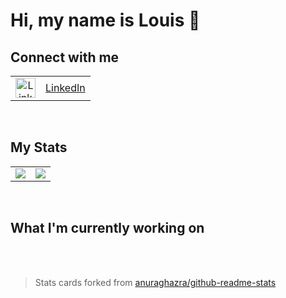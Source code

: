 <h1>Hi, my name is Louis 👋 </h1>
<h2>Connect with me</h2>
<table border="0px" cellspacing="0">
  <tr>
     <td align="center">
       <img src="https://cdn.jsdelivr.net/npm/simple-icons@v3/icons/linkedin.svg" alt="LinkedIn" width="32" height="32">
    </td>
    <td><a href="https://www.linkedin.com/in/louismanabat/">LinkedIn</a></td>
  </tr>
</table>
      
<br>

<h2>My Stats</h2>
<span>
  <table border="0px" cellspacing="0">
    <tr>
      <td>
        <img src="https://github-readme-stats.louis-manabat.vercel.app/api?username=louis-manabat&show_icons=true&title_color=4F8CC9&text_color=9f9f9f&bg_color=151515&hide_border=true&icon_color=4F8CC9&hide_title=true&count_private=true">
      </td>
      <td>
        <img src="https://github-readme-stats.louis-manabat.vercel.app/api/top-langs/?username=louis-manabat&theme=dark&show_icons=true&include_all_commits=true&count_private=true">
      </td>
    </tr>
  </table>
 </span>
      
<br>

<h2>What I'm currently working on</h2>
<!-- <span>
  <a href="https://github.com/s3719633/MaaBank-V3" target="_blank">
  <img src="https://github-readme-stats.vercel.app/api/pin/?username=s3719633&repo=MaaBank-V3&theme=dark&show_owner=true">
  </a>
</span> -->

<br><br>

<blockquote> Stats cards forked from <a href="https://github.com/anuraghazra/github-readme-stats">anuraghazra/github-readme-stats</a></blockquote>



<!--
**louis-manabat/louis-manabat** is a ✨ _special_ ✨ repository because its `README.md` (this file) appears on your GitHub profile.

Here are some ideas to get you started:

- 🔭 I’m currently working on ...
- 🌱 I’m currently learning ...
- 👯 I’m looking to collaborate on ...
- 🤔 I’m looking for help with ...
- 💬 Ask me about ...
- 📫 How to reach me: ...
- 😄 Pronouns: ...
- ⚡ Fun fact: ...
-->
